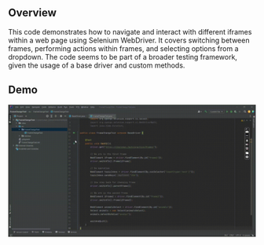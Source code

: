 ## Overview
This code demonstrates how to navigate and interact with different iframes within a web page using Selenium WebDriver. It covers switching between frames, performing actions within frames, and selecting options from a dropdown. The code seems to be part of a broader testing framework, given the usage of a base driver and custom methods.

## Demo
<img src="https://github.com/TunahanBoyaci/FrameChangeTest/blob/main/10.08.2023_14.57.24_REC.gif">
